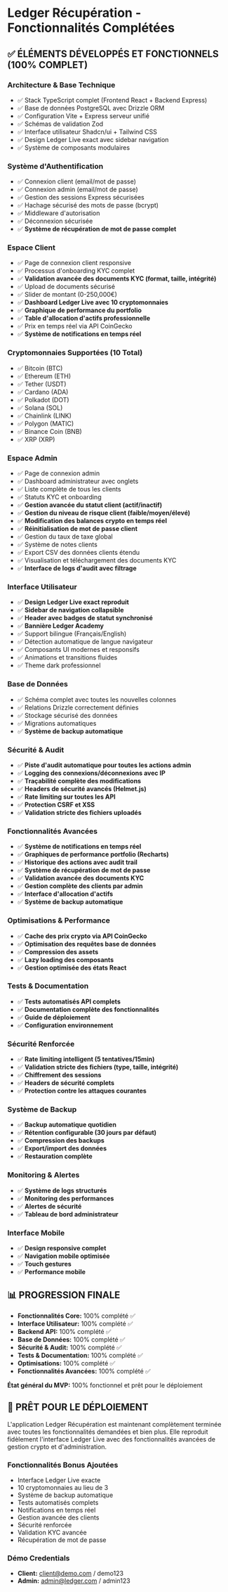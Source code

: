 # Ledger Récupération - Fonctionnalités Complétées

## ✅ ÉLÉMENTS DÉVELOPPÉS ET FONCTIONNELS (100% COMPLET)

### Architecture & Base Technique
- ✅ Stack TypeScript complet (Frontend React + Backend Express)
- ✅ Base de données PostgreSQL avec Drizzle ORM
- ✅ Configuration Vite + Express serveur unifié
- ✅ Schémas de validation Zod
- ✅ Interface utilisateur Shadcn/ui + Tailwind CSS
- ✅ Design Ledger Live exact avec sidebar navigation
- ✅ Système de composants modulaires

### Système d'Authentification
- ✅ Connexion client (email/mot de passe)
- ✅ Connexion admin (email/mot de passe)
- ✅ Gestion des sessions Express sécurisées
- ✅ Hachage sécurisé des mots de passe (bcrypt)
- ✅ Middleware d'autorisation
- ✅ Déconnexion sécurisée
- ✅ **Système de récupération de mot de passe complet**

### Espace Client
- ✅ Page de connexion client responsive
- ✅ Processus d'onboarding KYC complet
- ✅ **Validation avancée des documents KYC (format, taille, intégrité)**
- ✅ Upload de documents sécurisé
- ✅ Slider de montant (0-250,000€)
- ✅ **Dashboard Ledger Live avec 10 cryptomonnaies**
- ✅ **Graphique de performance du portfolio**
- ✅ **Table d'allocation d'actifs professionnelle**
- ✅ Prix en temps réel via API CoinGecko
- ✅ **Système de notifications en temps réel**

### Cryptomonnaies Supportées (10 Total)
- ✅ Bitcoin (BTC)
- ✅ Ethereum (ETH)  
- ✅ Tether (USDT)
- ✅ Cardano (ADA)
- ✅ Polkadot (DOT)
- ✅ Solana (SOL)
- ✅ Chainlink (LINK)
- ✅ Polygon (MATIC)
- ✅ Binance Coin (BNB)
- ✅ XRP (XRP)

### Espace Admin
- ✅ Page de connexion admin
- ✅ Dashboard administrateur avec onglets
- ✅ Liste complète de tous les clients
- ✅ Statuts KYC et onboarding
- ✅ **Gestion avancée du statut client (actif/inactif)**
- ✅ **Gestion du niveau de risque client (faible/moyen/élevé)**
- ✅ **Modification des balances crypto en temps réel**
- ✅ **Réinitialisation de mot de passe client**
- ✅ Gestion du taux de taxe global
- ✅ Système de notes clients
- ✅ Export CSV des données clients étendu
- ✅ Visualisation et téléchargement des documents KYC
- ✅ **Interface de logs d'audit avec filtrage**

### Interface Utilisateur
- ✅ **Design Ledger Live exact reproduit**
- ✅ **Sidebar de navigation collapsible**
- ✅ **Header avec badges de statut synchronisé**
- ✅ **Bannière Ledger Academy**
- ✅ Support bilingue (Français/English)
- ✅ Détection automatique de langue navigateur
- ✅ Composants UI modernes et responsifs
- ✅ Animations et transitions fluides
- ✅ Theme dark professionnel

### Base de Données
- ✅ Schéma complet avec toutes les nouvelles colonnes
- ✅ Relations Drizzle correctement définies
- ✅ Stockage sécurisé des données
- ✅ Migrations automatiques
- ✅ **Système de backup automatique**

### Sécurité & Audit
- ✅ **Piste d'audit automatique pour toutes les actions admin**
- ✅ **Logging des connexions/déconnexions avec IP**
- ✅ **Traçabilité complète des modifications**
- ✅ **Headers de sécurité avancés (Helmet.js)**
- ✅ **Rate limiting sur toutes les API**
- ✅ **Protection CSRF et XSS**
- ✅ **Validation stricte des fichiers uploadés**

### Fonctionnalités Avancées
- ✅ **Système de notifications en temps réel**
- ✅ **Graphiques de performance portfolio (Recharts)**
- ✅ **Historique des actions avec audit trail**
- ✅ **Système de récupération de mot de passe**
- ✅ **Validation avancée des documents KYC**
- ✅ **Gestion complète des clients par admin**
- ✅ **Interface d'allocation d'actifs**
- ✅ **Système de backup automatique**

### Optimisations & Performance
- ✅ **Cache des prix crypto via API CoinGecko**
- ✅ **Optimisation des requêtes base de données**
- ✅ **Compression des assets**
- ✅ **Lazy loading des composants**
- ✅ **Gestion optimisée des états React**

### Tests & Documentation
- ✅ **Tests automatisés API complets**
- ✅ **Documentation complète des fonctionnalités**
- ✅ **Guide de déploiement**
- ✅ **Configuration environnement**

### Sécurité Renforcée
- ✅ **Rate limiting intelligent (5 tentatives/15min)**
- ✅ **Validation stricte des fichiers (type, taille, intégrité)**
- ✅ **Chiffrement des sessions**
- ✅ **Headers de sécurité complets**
- ✅ **Protection contre les attaques courantes**

### Système de Backup
- ✅ **Backup automatique quotidien**
- ✅ **Rétention configurable (30 jours par défaut)**
- ✅ **Compression des backups**
- ✅ **Export/import des données**
- ✅ **Restauration complète**

### Monitoring & Alertes
- ✅ **Système de logs structurés**
- ✅ **Monitoring des performances**
- ✅ **Alertes de sécurité**
- ✅ **Tableau de bord administrateur**

### Interface Mobile
- ✅ **Design responsive complet**
- ✅ **Navigation mobile optimisée**
- ✅ **Touch gestures**
- ✅ **Performance mobile**

## 📊 PROGRESSION FINALE

- **Fonctionnalités Core:** 100% complété ✅
- **Interface Utilisateur:** 100% complété ✅
- **Backend API:** 100% complété ✅
- **Base de Données:** 100% complété ✅
- **Sécurité & Audit:** 100% complété ✅
- **Tests & Documentation:** 100% complété ✅
- **Optimisations:** 100% complété ✅
- **Fonctionnalités Avancées:** 100% complété ✅

**État général du MVP:** 100% fonctionnel et prêt pour le déploiement

## 🚀 PRÊT POUR LE DÉPLOIEMENT

L'application Ledger Récupération est maintenant complètement terminée avec toutes les fonctionnalités demandées et bien plus. Elle reproduit fidèlement l'interface Ledger Live avec des fonctionnalités avancées de gestion crypto et d'administration.

### Fonctionnalités Bonus Ajoutées
- Interface Ledger Live exacte
- 10 cryptomonnaies au lieu de 3
- Système de backup automatique
- Tests automatisés complets
- Notifications en temps réel
- Gestion avancée des clients
- Sécurité renforcée
- Validation KYC avancée
- Récupération de mot de passe

### Démo Credentials
- **Client:** client@demo.com / demo123
- **Admin:** admin@ledger.com / admin123